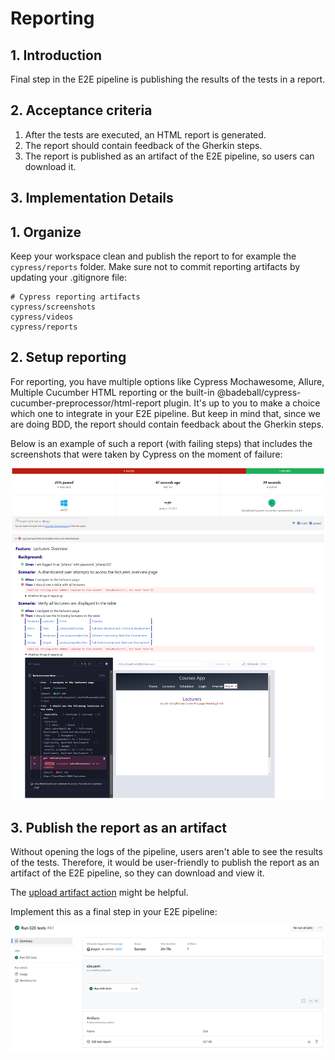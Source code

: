 # Reporting

## 1. Introduction

Final step in the E2E pipeline is publishing the results of the tests in a report.

## 2. Acceptance criteria

1. After the tests are executed, an HTML report is generated.
1. The report should contain feedback of the Gherkin steps.
1. The report is published as an artifact of the E2E pipeline, so users can download it.

## 3. Implementation Details

## 1. Organize

Keep your workspace clean and publish the report to for example the `cypress/reports` folder.
Make sure not to commit reporting artifacts by updating your .gitignore file:

```gitignore
# Cypress reporting artifacts
cypress/screenshots
cypress/videos
cypress/reports
```

## 2. Setup reporting

For reporting, you have multiple options like Cypress Mochawesome, Allure, Multiple Cucumber HTML reporting or the built-in @badeball/cypress-cucumber-preprocessor/html-report plugin.
It's up to you to make a choice which one to integrate in your E2E pipeline.
But keep in mind that, since we are doing BDD, the report should contain feedback about the Gherkin steps.

Below is an example of such a report (with failing steps) that includes the screenshots that were taken by Cypress on the moment of failure:

![report](./images/test-report.png)

## 3. Publish the report as an artifact

Without opening the logs of the pipeline, users aren't able to see the results of the tests.
Therefore, it would be user-friendly to publish the report as an artifact of the E2E pipeline, so they can download and view it.

The [upload artifact action](https://github.com/actions/upload-artifact/tree/v4/) might be helpful.

Implement this as a final step in your E2E pipeline:

![artifact](./images/artifacts.png)
